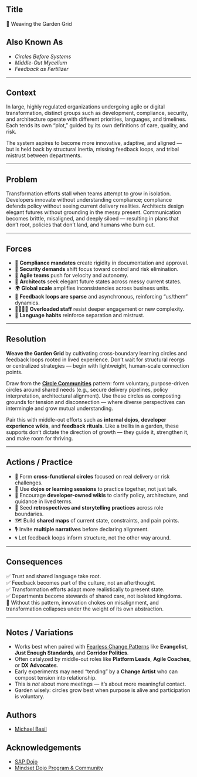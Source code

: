 ## Title

🌿 Weaving the Garden Grid

## Also Known As
- *Circles Before Systems*  
- *Middle-Out Mycelium*  
- *Feedback as Fertilizer*  

---

## Context

In large, highly regulated organizations undergoing agile or digital transformation, distinct groups such as development, compliance, security, and architecture operate with different priorities, languages, and timelines. Each tends its own “plot,” guided by its own definitions of care, quality, and risk.

The system aspires to become more innovative, adaptive, and aligned — but is held back by structural inertia, missing feedback loops, and tribal mistrust between departments.

---

## Problem

Transformation efforts stall when teams attempt to grow in isolation. Developers innovate without understanding compliance; compliance defends policy without seeing current delivery realities. Architects design elegant futures without grounding in the messy present. Communication becomes brittle, misaligned, and deeply siloed — resulting in plans that don’t root, policies that don’t land, and humans who burn out.

---

## Forces

- 📜 **Compliance mandates** create rigidity in documentation and approval.  
- 🧠 **Security demands** shift focus toward control and risk elimination.  
- 🏃 **Agile teams** push for velocity and autonomy.  
- 🧱 **Architects** seek elegant future states across messy current states.  
- 🌍 **Global scale** amplifies inconsistencies across business units.  
- 🔄 **Feedback loops are sparse** and asynchronous, reinforcing “us/them” dynamics.  
- 🧍‍♀️🧍‍♂️ **Overloaded staff** resist deeper engagement or new complexity.  
- 💬 **Language habits** reinforce separation and mistrust.  

---

## Resolution

**Weave the Garden Grid** by cultivating cross-boundary learning circles and feedback loops rooted in lived experience. Don’t wait for structural reorgs or centralized strategies — begin with lightweight, human-scale connection points.

Draw from the [**Circle Communities**](./circle-communities.md) pattern: form voluntary, purpose-driven circles around shared needs (e.g., secure delivery pipelines, policy interpretation, architectural alignment). Use these circles as composting grounds for tension and disconnection — where diverse perspectives can intermingle and grow mutual understanding.

Pair this with middle-out efforts such as **internal dojos**, **developer experience wikis**, and **feedback rituals**. Like a trellis in a garden, these supports don’t dictate the direction of growth — they guide it, strengthen it, and make room for thriving.

---

## Actions / Practice

- 🌱 Form **cross-functional circles** focused on real delivery or risk challenges.  
- 🏯 Use **dojos or learning sessions** to practice together, not just talk.  
- 📖 Encourage **developer-owned wikis** to clarify policy, architecture, and guidance in lived terms.  
- 🔁 Seed **retrospectives and storytelling practices** across role boundaries.  
- 🗺️ Build **shared maps** of current state, constraints, and pain points.  
- 🎙️ Invite **multiple narratives** before declaring alignment.  
- 🌀 Let feedback loops inform structure, not the other way around.

---

## Consequences

✅ Trust and shared language take root.  
✅ Feedback becomes part of the culture, not an afterthought.  
✅ Transformation efforts adapt more realistically to present state.  
✅ Departments become stewards of shared care, not isolated kingdoms.  
🚫 Without this pattern, innovation chokes on misalignment, and transformation collapses under the weight of its own abstraction.

---

## Notes / Variations

- Works best when paired with [Fearless Change Patterns](https://fearlesschangepatterns.com) like **Evangelist**, **Just Enough Standards**, and **Corridor Politics**.  
- Often catalyzed by middle-out roles like **Platform Leads**, **Agile Coaches**, or **DX Advocates**.  
- Early experiments may need “tending” by a **Change Artist** who can compost tension into relationship.  
- This is *not* about more meetings — it’s about more meaningful contact.  
- Garden wisely: circles grow best when purpose is alive and participation is voluntary.

## Authors

- [Michael Basil](https://www.linkedin.com/in/michaelrbasil)

## Acknowledgements

- [SAP Dojo](https://github.com/sap-samples/dojo)
- [Mindset Dojo Program & Community](https://mindset.dojo.center)
